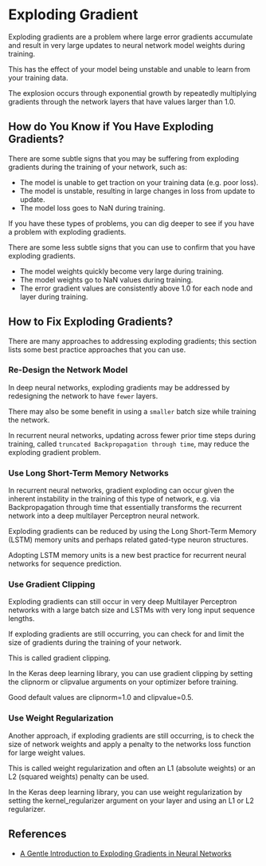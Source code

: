 # Exploding Gradient

Exploding gradients are a problem where large error gradients accumulate and result in very large updates to neural network model weights during training.

This has the effect of your model being unstable and unable to learn from your training data.

The explosion occurs through exponential growth by repeatedly multiplying gradients through the network layers that have values larger than 1.0.

## How do You Know if You Have Exploding Gradients?

There are some subtle signs that you may be suffering from exploding gradients during the training of your network, such as:

- The model is unable to get traction on your training data (e.g. poor loss).
- The model is unstable, resulting in large changes in loss from update to update.
- The model loss goes to NaN during training.

If you have these types of problems, you can dig deeper to see if you have a problem with exploding gradients.

There are some less subtle signs that you can use to confirm that you have exploding gradients.

- The model weights quickly become very large during training.
- The model weights go to NaN values during training.
- The error gradient values are consistently above 1.0 for each node and layer during training.

## How to Fix Exploding Gradients?

There are many approaches to addressing exploding gradients; this section lists some best practice approaches that you can use.

### Re-Design the Network Model

In deep neural networks, exploding gradients may be addressed by redesigning the network to have `fewer` layers.

There may also be some benefit in using a `smaller` batch size while training the network.

In recurrent neural networks, updating across fewer prior time steps during training, called `truncated Backpropagation through time`, may reduce the exploding gradient problem.

### Use Long Short-Term Memory Networks

In recurrent neural networks, gradient exploding can occur given the inherent instability in the training of this type of network, e.g. via Backpropagation through time that essentially transforms the recurrent network into a deep multilayer Perceptron neural network.

Exploding gradients can be reduced by using the Long Short-Term Memory (LSTM) memory units and perhaps related gated-type neuron structures.

Adopting LSTM memory units is a new best practice for recurrent neural networks for sequence prediction.

### Use Gradient Clipping

Exploding gradients can still occur in very deep Multilayer Perceptron networks with a large batch size and LSTMs with very long input sequence lengths.

If exploding gradients are still occurring, you can check for and limit the size of gradients during the training of your network.

This is called gradient clipping.

In the Keras deep learning library, you can use gradient clipping by setting the clipnorm or clipvalue arguments on your optimizer before training.

Good default values are clipnorm=1.0 and clipvalue=0.5.

### Use Weight Regularization

Another approach, if exploding gradients are still occurring, is to check the size of network weights and apply a penalty to the networks loss function for large weight values.

This is called weight regularization and often an L1 (absolute weights) or an L2 (squared weights) penalty can be used.

In the Keras deep learning library, you can use weight regularization by setting the kernel_regularizer argument on your layer and using an L1 or L2 regularizer.

## References

- [A Gentle Introduction to Exploding Gradients in Neural Networks](https://machinelearningmastery.com/exploding-gradients-in-neural-networks/)